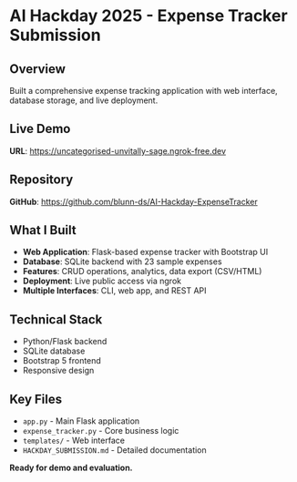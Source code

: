 # AI Hackday 2025 - Expense Tracker Submission

## Overview
Built a comprehensive expense tracking application with web interface, database storage, and live deployment.

## Live Demo
**URL**: https://uncategorised-unvitally-sage.ngrok-free.dev

## Repository
**GitHub**: https://github.com/blunn-ds/AI-Hackday-ExpenseTracker

## What I Built
- **Web Application**: Flask-based expense tracker with Bootstrap UI
- **Database**: SQLite backend with 23 sample expenses
- **Features**: CRUD operations, analytics, data export (CSV/HTML)
- **Deployment**: Live public access via ngrok
- **Multiple Interfaces**: CLI, web app, and REST API

## Technical Stack
- Python/Flask backend
- SQLite database
- Bootstrap 5 frontend
- Responsive design

## Key Files
- `app.py` - Main Flask application
- `expense_tracker.py` - Core business logic
- `templates/` - Web interface
- `HACKDAY_SUBMISSION.md` - Detailed documentation

**Ready for demo and evaluation.**